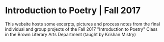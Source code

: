 # Introduction to Poetry | Fall 2017
This website hosts some excerpts, pictures and process notes from the final individual and group projects of the Fall 2017 "Introduction to Poetry" Class in the Brown Literary Arts Department (taught by Krishan Mistry)
